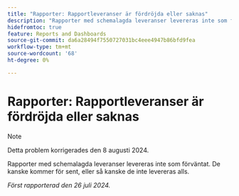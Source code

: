 ```yaml
---
title: "Rapporter: Rapportleveranser är fördröjda eller saknas"
description: "Rapporter med schemalagda leveranser levereras inte som förväntat. De kan komma för sent, eller så kanske de inte levereras alls."
hidefromtoc: true
feature: Reports and Dashboards
source-git-commit: da6a28494f7550727031bc4eee4947b86bfd9fea
workflow-type: tm+mt
source-wordcount: '68'
ht-degree: 0%

---
```



# Rapporter: Rapportleveranser är fördröjda eller saknas

>[!NOTE]
>
>Detta problem korrigerades den 8 augusti 2024.

Rapporter med schemalagda leveranser levereras inte som förväntat. De kanske kommer för sent, eller så kanske de inte levereras alls.

_Först rapporterad den 26 juli 2024._
